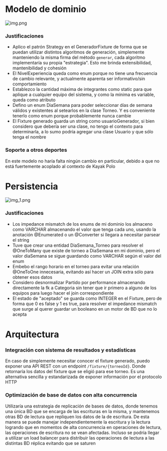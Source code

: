 # Modelo de dominio
![img.png](img.png)

### Justificaciones
- Aplico el patrón Strategy en el GeneradorFixture de forma que se puedan utilizar distintos algoritmos de generación, simplemente manteniendo la misma firma del método `generar`, cada algoritmo implementaría su propia "estrategia". Esto me brinda extensibilidad, mantenibilidad y cohesión
- El NivelExperiencia queda como enum porque no tiene una frecuencia de cambio relevante, y actualmente aparenta ser informativo/sin comportamiento
- Establezco la cantidad máxima de integrantes como static para que aplique a cualquier equipo del sistema, y como la mínima es variable, queda como atributo
- Defino un enum DiaSemana para poder seleccionar días de semana válidos y existentes al setearlos en la clase Torneo. Y es conveniente tenerlo como enum porque probablemente nunca cambie
- El Fixture generado guarda un string como usuarioGenerador, si bien considero que debería ser una clase, no tengo el contexto para determinarla, a lo sumo podría agregar una clase Usuario y que sólo tenga el nombre

### Soporte a otros deportes
En este modelo no haría falta ningún cambio en particular, debido a que no está fuertemente acoplado al contexto de Kayak Polo

# Persistencia
![img_1.png](img_1.png)

### Justificaciones
- Los impedance mismatch de los enums de mi dominio los almaceno como VARCHAR almacenando el valor que tenga cada uno, usando la anotación @Enumerated o un @Converter si llegara a necesitar parsear el string
- Tuve que crear una entidad DiaSemana_Torneo para resolver el @OneToMany que existe de torneo a DiaSemana en mi dominio, pero el valor diaSemana se sigue guardando como VARCHAR según el valor del enum
- Embebo el rango horario en el torneo para evitar una relación @OneToOne innecesaria, evitando así hacer un JOIN extra sólo para obtener esos datos
- Considero desnormalizar Partido por performance almacenando directamente la fk a Categoria sin tener que ir primero a alguno de los equipos para luego hacer el join correspondiente
- El estado de "aceptado" se guarda como INTEGER en el Fixture, pero de forma que 0 es false y 1 es true, para resolver el impedance mismatch que surge al querer guardar un booleano en un motor de BD que no lo acepta

# Arquitectura
### Integración con sistema de resultados y estadísticas
En caso de simplemente necesitar conocer el fixture generado, puedo exponer una API REST con un endpoint `/fixture/{torneoId}`.
Donde retornaría los datos del fixture que se eligió para ese torneo. Es una alternativa sencilla y estandarizada de exponer información por el protocolo HTTP

### Optimización de base de datos con alta concurrencia
Utilizaría una estrategia de replicación de bases de datos, donde tenemos una única BD que se encarga de las escrituras en la misma,
y mantenemos otras BD de lectura que repliquen los datos de la de escritura. De esta manera se puede manejar independientemente la escritura y la lectura
logrando que en momentos de alta concurrencia en operaciones de lectura, las operaciones de escritura no se vean afectadas.
Incluso se podría llegar a utilizar un load balancer para distribuir las operaciones de lectura a las distintas BD réplica evitando que se saturen
